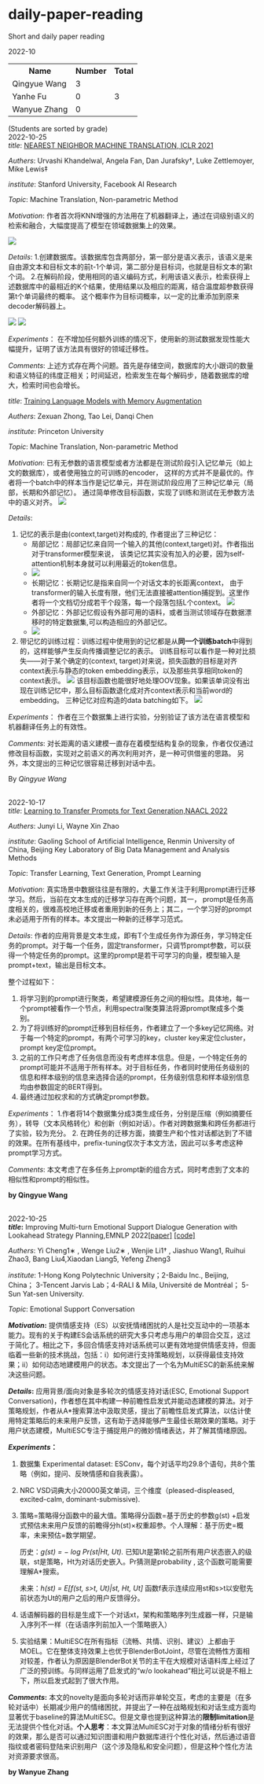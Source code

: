 # daily-paper-reading

Short and daily paper reading

2022-10

<table style="width:100%">
  <tr>
    <th>Name</th>
    <th>Number</th>
    <th>Total</th>
  </tr>
  <tr>
    <td>Qingyue Wang</td>
    <td>3</td>
    <td rowspan=16>3</td>
  </tr>
  <tr>
    <td>Yanhe Fu</td>
    <td>0</td>
  </tr>
  <tr>
    <td>Wanyue Zhang</td>
    <td>0</td>
  </tr>
</table>

(Students are sorted by grade)
<br> 2022-10-25 </br>
*title*:
[NEAREST NEIGHBOR MACHINE TRANSLATION, ICLR 2021](https://arxiv.org/pdf/2010.00710.pdf)

*Authers*: 
Urvashi Khandelwal, Angela Fan, Dan Jurafsky†, Luke Zettlemoyer, Mike Lewis‡

*institute*: 
Stanford University, Facebook AI Research

*Topic*: 
Machine Translation, Non-parametric Method

*Motivation*: 
作者首次将KNN增强的方法用在了机器翻译上，通过在词级别语义的检索和融合，大幅度提高了模型在领域数据集上的效果。

![](img/knn_iclr21.png)

*Details*: 
1.创建数据库。该数据库包含两部分，第一部分是语义表示，该语义是来自由源文本和目标文本的前t-1个单词，第二部分是目标词，也就是目标文本的第t个词。
2.在解码阶段，使用相同的语义编码方式，利用该语义表示，检索获得上述数据库中的最相近的K个结果，使用结果以及相应的距离，结合温度超参数获得第t个单词最终的概率。
这个概率作为目标词概率，以一定的比重添加到原来decoder解码器上。

![](img/knn_eq2.png)
![](img/knn_eq1.png)

*Experiments*：
在不增加任何额外训练的情况下，使用新的测试数据发现性能大幅提升，证明了该方法具有很好的领域迁移性。

*Comments*:
上述方式存在两个问题。首先是存储空间，数据库的大小跟词的数量和语义特征的纬度正相关；时间延迟，检索发生在每个解码步，随着数据库的增大，检索时间也会增长。

*title*:
[Training Language Models with Memory Augmentation](https://arxiv.org/pdf/2010.00710.pdf)

*Authers*: 
Zexuan Zhong, Tao Lei, Danqi Chen

*institute*: 
Princeton University

*Topic*: 
Machine Translation, Non-parametric Method

*Motivation*: 
已有无参数的语言模型或者方法都是在测试阶段引入记忆单元（如上文的数据库），或者使用独立的可训练的encoder，
这样的方式并不是最优的。作者将一个batch中的样本当作是记忆单元，并在测试阶段应用了三种记忆单元（局部，长期和外部记忆）。
通过简单修改目标函数，实现了训练和测试在无参数方法中的语义对齐。
![](img/MA_model.png)

*Details*: 
1. 记忆的表示是由(context,target)对构成的, 作者提出了三种记忆：
     * 局部记忆：局部记忆来自同一个输入的其他(context,target)对。作者指出对于transformer模型来说，
      该类记忆其实没有加入的必要，因为self-attention机制本身就可以利用最近的token信息。
     * ![](img/local_eq.png)
     * 长期记忆：长期记忆是指来自同一个对话文本的长距离context，
   由于transformer的输入长度有限，他们无法直接被attention捕捉到。这里作者将一个文档切分成若干个段落，每一个段落包括L个context。
        ![](img/long_eq.png)
     * 外部记忆：外部记忆假设有外部可用的语料，或者当测试领域存在数据漂移时的特定数据集,可以构造相应的外部记忆。
     * ![](img/external_eq.png)
2. 带记忆的训练过程：训练过程中使用到的记忆都是从**同一个训练batch**中得到的，这样能够产生反向传播调整记忆的表示。
训练目标可以看作是一种对比损失——对于某个确定的(context, target)对来说，损失函数的目标是对齐context表示与静态的token embedding表示，以及那些共享相同token的context表示。
![](img/com_eq.png)
该目标函数也能很好地处理OOV现象。如果该单词没有出现在训练记忆中，那么目标函数退化成对齐context表示和当前word的embedding。
三种记忆对应构造的data batching如下。
![](img/data_batch.png)

*Experiments*：
作者在三个数据集上进行实验，分别验证了该方法在语言模型和机器翻译任务上的有效性。

*Comments*:
对长距离的语义建模一直存在着模型结构复杂的现象，作者仅仅通过修改目标函数，实现对之前语义的再次利用对齐，是一种可供借鉴的思路。
另外，本文提出的三种记忆很容易迁移到对话中去。

By <i>Qingyue Wang</i>

<br>2022-10-17</br>
*title*:
[Learning to Transfer Prompts for Text Generation,NAACL 2022](https://github.com/RUCAIBox/Transfer-Prompts-for-Text-Generation)

*Authers*: 
Junyi Li, Wayne Xin Zhao

*institute*: 
Gaoling School of Artificial Intelligence, Renmin University of China, Beijing Key Laboratory of Big Data Management and Analysis Methods

*Topic*: 
Transfer Learning, Text Generation, Prompt Learning 

*Motivation*: 
真实场景中数据往往是有限的，大量工作关注于利用prompt进行迁移学习。然后，当前在文本生成的迁移学习存在两个问题，其一， prompt是任务高度相关的，很难高校地迁移或者重用到新的任务上；其二，一个学习好的prompt未必适用于所有的样本。本文提出一种新的迁移学习范式。

*Details*: 
作者的应用背景是文本生成，即有T个生成任务作为源任务，学习特定任务的prompt。对于每一个任务，固定transformer，只调节prompt参数，可以获得一个特定任务的prompt。这里的prompt是若干可学习的向量，模型输入是prompt+text，输出是目标文本。

整个过程如下：
1. 将学习到的prompt进行聚类，希望建模源任务之间的相似性。具体地，每一个prompt被看作一个节点，利用spectral聚类算法将源prompt聚成多个类别。
2. 为了将训练好的prompt迁移到目标任务，作者建立了一个多key记忆网络。对于每一个特定的prompt，有两个可学习的key，cluster key来定位cluster，prompt key定位prompt。
3. 之前的工作只考虑了任务信息而没有考虑样本信息。但是，一个特定任务的prompt可能并不适用于所有样本。对于目标任务，作者同时使用任务级别的信息和样本级别的信息来选择合适的prompt，任务级别信息和样本级别信息均由参数固定的BERT得到。
4. 最终通过加权求和的方式确定prompt参数。

*Experiments*：
1.作者将14个数据集分成3类生成任务，分别是压缩（例如摘要任务），转导（文本风格转化）和创新（例如对话）。作者对跨数据集和跨任务都进行了实验，较为充分。
2. 在跨任务的迁移方面，摘要生产和个性对话都达到了不错的效果。在所有基线中，prefix-tuning仅次于本文方法，因此可以多考虑这种prompt学习方式。

*Comments*:
本文考虑了在多任务上prompt新的组合方式，同时考虑到了文本的相似性和prompt的相似性。

**by Qingyue Wang**

<br>2022-10-25</br>
***title*:**
Improving Multi-turn Emotional Support Dialogue Generation with Lookahead Strategy Planning,EMNLP 2022[[paper]](https://arxiv.org/abs/2210.04242) [[code]](https://github.com/lwgkzl/MultiESC)

*Authers*: 
Yi Cheng1∗ , Wenge Liu2∗ , Wenjie Li1† , Jiashuo Wang1,
Ruihui Zhao3, Bang Liu4,Xiaodan Liang5, Yefeng Zheng3

*institute*: 
1-Hong Kong Polytechnic University；2-Baidu Inc., Beijing, China； 3-Tencent Jarvis Lab；4-RALI & Mila, Université de Montréal； 5-Sun Yat-sen University.

*Topic*: Emotional Support Conversation

***Motivation*:** 
提供情感支持（ES）以安抚情绪困扰的人是社交互动中的一项基本能力。现有的关于构建ES会话系统的研究大多只考虑与用户的单回合交互，这过于简化了。相比之下，多回合情感支持对话系统可以更有效地提供情感支持，但面临着一些新的技术挑战，包括：i）如何进行支持策略规划，以获得最佳支持效果；ii）如何动态地建模用户的状态。本文提出了一个名为MultiESC的新系统来解决这些问题。

***Details*:** 
应用背景/面向对象是多轮次的情感支持对话(ESC, Emotional Support Conversation)，作者想在其中构建一种前瞻性启发式并能动态建模的算法。对于策略规划，作者从A*搜索算法中汲取灵感，提出了前瞻性启发式算法，以估计使用特定策略后的未来用户反馈，这有助于选择能够产生最佳长期效果的策略。对于用户状态建模，MultiESC专注于捕捉用户的微妙情绪表达，并了解其情绪原因。

***Experiments*：**

1. 数据集 Experimental dataset: ESConv，每个对话平均29.8个语句，共8个策略（例如，提问、反映情感和自我表露）。

2. NRC VSD词典大小20000英文单词，三个维度（pleased-displeased, excited-calm, dominant-submissive).

3. 策略=策略得分函数中的最大值。策略得分函数=基于历史的参数g(st) +启发式预估未来用户反馈的前瞻得分h(st)×权重超参。个人理解：基于历史=概率，未来预估=数学期望。

   历史：*g(st) = − log Pr(st|Ht, Ut).*    已知Ut是第t轮之前所有用户状态嵌入的级联，st是策略，Ht为对话历史嵌入。Pr猜测是probability , 这个函数可能需要理解A*搜索。

   未来：*h(st) = E[f(st, s>t, Ut)|st, Ht, Ut]*  函数f表示连续应用st和s>t以安慰先前状态为Ut的用户之后的用户反馈得分。

4. 话语解码器的目标是生成下一个对话xt，架构和策略序列生成器一样，只是输入序列不一样（在话语序列前加入一个策略嵌入）

5. 实验结果：MultiESC在所有指标（流畅、共情、识别、建议）上都由于MOEL。它在整体支持效果上也优于BlenderBotJoint，尽管在流畅性方面相对较差，作者认为原因是BlenderBot关节的主干在大规模对话语料库上经过了广泛的预训练。与同样运用了启发式的“w\/o lookahead”相比可以说是不相上下，所以启发式起到了很大作用。

***Comments*:**
本文的novelty是面向多轮对话而非单轮交互，考虑的主要是（在多轮对话中）长期减少用户的情绪困扰，并提出了一种在战略规划和对话生成方面均显著优于baseline的算法MultiESC。但是文章也提到这种算法的**限制limitation**是无法提供个性化对话。**个人思考**：本文算法MultiESC对于对象的情绪分析有很好的效果，那么是否可以通过知识图谱和用户数据库进行个性化对话，然后通过语音指纹或者密码登陆来识别用户（这个涉及隐私和安全问题），但是这种个性化方法对资源要求很高。

**by Wanyue Zhang**

